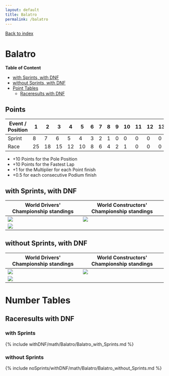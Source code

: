 ```yaml
---
layout: default
title: Balatro
permalink: /balatro
---
```


[Back to index](/F1_2025_Different_Point_Systems/)

# Balatro

**Table of Content**

- [with Sprints, with DNF](/F1_2025_Different_Point_Systems/balatro#ww)
- [without Sprints, with DNF](/F1_2025_Different_Point_Systems/balatro#nw)
- [Point Tables](/F1_2025_Different_Point_Systems/balatro#tables)
  - [Raceresults with DNF](/F1_2025_Different_Point_Systems/balatro#tw)

## Points

| Event / Position | 1 | 2 | 3 | 4 | 5 | 6 | 7 | 8 | 9 | 10 | 11 | 12 | 13 | 14 | 15 | 16 | 17 | 18 | 19 | 20 |
| - | - | - | - | - | - | - | - | - | - | - | - | - | - | - | - | - | - | - | - | - |
| Sprint | 8 | 7 | 6 | 5 | 4 | 3 | 2 | 1 | 0 | 0 | 0 | 0 | 0 | 0 | 0 | 0 | 0 | 0 | 0 | 0 |
| Race | 25 | 18 | 15 | 12 | 10 | 8 | 6 | 4 | 2 | 1 | 0 | 0 | 0 | 0 | 0 | 0 | 0 | 0 | 0 | 0 |

- +10 Points for the Pole Position
- +10 Points for the Fastest Lap
- +1 for the Multiplier for each Point finish
- +0.5 for each consecutive Podium finish

## <a id="ww"></a> with Sprints, with DNF

| World Drivers' Championship standings | World Constructors' Championship standings |
| - | - |
| ![](/F1_2025_Different_Point_Systems/docs/assets/withDNF/math/Balatro/Balatro_with_Sprints.png) | ![](/F1_2025_Different_Point_Systems/docs/assets/withDNF/math/Balatro/constructors_Balatro_with_Sprints.png) |
| ![](/F1_2025_Different_Point_Systems/docs/assets/withDNF/math/Balatro/Balatro_with_Sprints_multiplier.png) | |

## <a id="nw"></a> without Sprints, with DNF

| World Drivers' Championship standings | World Constructors' Championship standings |
| - | - |
| ![](/F1_2025_Different_Point_Systems/docs/assets/noSprints/withDNF/math/Balatro/Balatro_without_Sprints.png) | ![](/F1_2025_Different_Point_Systems/docs/assets/noSprints/withDNF/math/Balatro/constructors_Balatro_without_Sprints.png) |
| ![](/F1_2025_Different_Point_Systems/docs/assets/noSprints/withDNF/math/Balatro/Balatro_without_Sprints_multiplier.png) | |

# <a id="tables"></a> Number Tables

## <a id="tw"></a> Raceresults with DNF

### with Sprints

{% include withDNF/math/Balatro/Balatro_with_Sprints.md %}

### without Sprints

{% include noSprints/withDNF/math/Balatro/Balatro_without_Sprints.md %}
